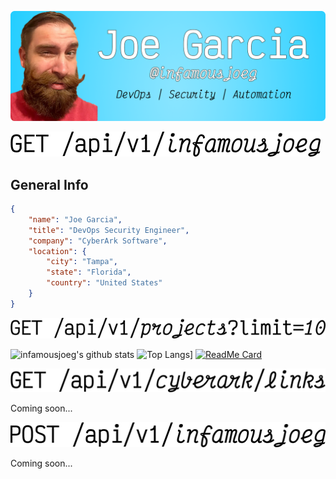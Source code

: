[![](https://github.com/infamousjoeg/infamousjoeg/blob/master/assets/header.png)](https://joegarcia.dev)

![](https://github.com/infamousjoeg/infamousjoeg/blob/master/assets/about.png)

## General Info

```json
{
    "name": "Joe Garcia",
    "title": "DevOps Security Engineer",
    "company": "CyberArk Software",
    "location": {
        "city": "Tampa",
        "state": "Florida",
        "country": "United States"
    }
}
```

![](https://github.com/infamousjoeg/infamousjoeg/blob/master/assets/top10_projects.png)

![infamousjoeg's github stats](https://github-readme-stats.vercel.app/api?username=infamousjoeg&show_icons=true&count_private=true)
![Top Langs](https://github-readme-stats.vercel.app/api/top-langs/?username=infamousjoeg)]
[![ReadMe Card](https://github-readme-stats.vercel.app/api/pin/?username=infamousjoeg&repo=conceal)](https://github.com/infamousjoeg/conceal)

![](https://github.com/infamousjoeg/infamousjoeg/blob/master/assets/cyberark_links.png)

Coming soon...

![](https://github.com/infamousjoeg/infamousjoeg/blob/master/assets/contact.png)

Coming soon...